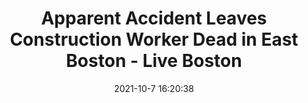 ---
"title": "Apparent Accident Leaves Construction Worker Dead in East Boston - Live Boston"
"date": "2021-10-7 16:20:38"
"feed_name": "GOOGLENEWSCONSTRUCTION"
"feed_website": "https://news.google.com/search?q=construction%2Bincident&hl=en-US&gl=US&ceid=US:en"
"feed_rss": "https://news.google.com/rss/search?q=construction%2Bincident&hl=en-US&gl=US&ceid=US:en"
"link": "https://liveboston617.org/2021/10/07/apparent-accident-leaves-construction-worker-dead-in-east-boston/"
"source": "{'href': 'https://liveboston617.org', 'title': 'Live Boston'}"
"file": "_posts/2021-1-1-89486adcc07057db45242435b64afc687212416e.md"
"accident": "1"
"drilling": "1"
"dead": "1"
"injured": "0"
"arrested": "0"
"place": "east boston"
"where": "construction site"
"causes": "accident"
"place_uri": "http://en.wikipedia.org/wiki/East_Boston"
---